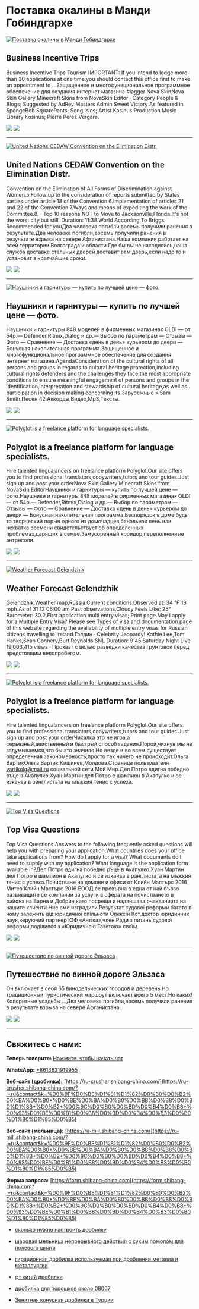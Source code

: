 # Поставка окалины в Манди Гобиндгархе

<a href="https://swt.shibang-china.com/?l=ru&img&k=%D0%9F%D0%BE%D1%81%D1%82%D0%B0%D0%B2%D0%BA%D0%B0+%D0%BE%D0%BA%D0%B0%D0%BB%D0%B8%D0%BD%D1%8B+%D0%B2+%D0%9C%D0%B0%D0%BD%D0%B4%D0%B8+%D0%93%D0%BE%D0%B1%D0%B8%D0%BD%D0%B4%D0%B3%D0%B0%D1%80%D1%85%D0%B5" target="_blank">![Поставка окалины в Манди Гобиндгархе](http://static.shibang-china.com/all-800x300/734.jpg)</a>

## Business Incentive Trips
Business Incentive Trips Tourism IMPORTANT: If you intend to lodge more than 30 applications at one time,you should contact this office first to make an appointment to …Защищенное и многофункциональное программное обеспечение для создания интернет магазина.#lagger Nova SkinNova Skin Gallery Minecraft Skins from NovaSkin Editor&nbsp;&#0183;&#32;Category People &amp; Blogs; Suggested by AdRev Masters Admin Sweet Victory As featured in SpongeBob SquarePants; Song Isles; Artist Kosinus Production Music Library Kosinus; Pierre Perez Vergara.


<a href="https://whatsapp.shibangsoft.com/WhatsApp.php" target="_blank" title="WhatsApp">![](http://static.shibang-china.com/icon/whatsapp.png)</a> <a href="https://swt.shibang-china.com/?l=ru&icon&k=%D0%9F%D0%BE%D1%81%D1%82%D0%B0%D0%B2%D0%BA%D0%B0+%D0%BE%D0%BA%D0%B0%D0%BB%D0%B8%D0%BD%D1%8B+%D0%B2+%D0%9C%D0%B0%D0%BD%D0%B4%D0%B8+%D0%93%D0%BE%D0%B1%D0%B8%D0%BD%D0%B4%D0%B3%D0%B0%D1%80%D1%85%D0%B5" target="_blank">![](http://static.shibang-china.com/icon/chat-ru.png)</a>

---

<a href="https://swt.shibang-china.com/?l=ru&img&k=%D0%9F%D0%BE%D1%81%D1%82%D0%B0%D0%B2%D0%BA%D0%B0+%D0%BE%D0%BA%D0%B0%D0%BB%D0%B8%D0%BD%D1%8B+%D0%B2+%D0%9C%D0%B0%D0%BD%D0%B4%D0%B8+%D0%93%D0%BE%D0%B1%D0%B8%D0%BD%D0%B4%D0%B3%D0%B0%D1%80%D1%85%D0%B5" target="_blank">![United Nations CEDAW Convention on the Elimination Distr.](http://static.shibang-china.com/all-800x300/251.jpg)</a>

## United Nations CEDAW Convention on the Elimination Distr.
Convention on the Elimination of All Forms of Discrimination against Women.5.Follow up to the consideration of reports submitted by States parties under article 18 of the Convention.6.Implementation of articles 21 and 22 of the Convention.7.Ways and means of expediting the work of the Committee.8.&nbsp;&#0183;&#32;Top 10 reasons NOT to Move to Jacksonville,Florida.It's not the worst city,but still. Duration: 11:38.World According To Briggs Recommended for youДва человека погибли,восемь получили ранения в результате.Два человека погибли,восемь получили ранения в результате взрыва на севере Афганистана.Наша компания работает на всей территории Волгограда и области.Где бы вы не находились,наша служба доставке стальных дверей доставит вам дверь,если надо то и установит в кратчайшие сроки.


<a href="https://whatsapp.shibangsoft.com/WhatsApp.php" target="_blank" title="WhatsApp">![](http://static.shibang-china.com/icon/whatsapp.png)</a> <a href="https://swt.shibang-china.com/?l=ru&icon&k=%D0%9F%D0%BE%D1%81%D1%82%D0%B0%D0%B2%D0%BA%D0%B0+%D0%BE%D0%BA%D0%B0%D0%BB%D0%B8%D0%BD%D1%8B+%D0%B2+%D0%9C%D0%B0%D0%BD%D0%B4%D0%B8+%D0%93%D0%BE%D0%B1%D0%B8%D0%BD%D0%B4%D0%B3%D0%B0%D1%80%D1%85%D0%B5" target="_blank">![](http://static.shibang-china.com/icon/chat-ru.png)</a>

---

<a href="https://swt.shibang-china.com/?l=ru&img&k=%D0%9F%D0%BE%D1%81%D1%82%D0%B0%D0%B2%D0%BA%D0%B0+%D0%BE%D0%BA%D0%B0%D0%BB%D0%B8%D0%BD%D1%8B+%D0%B2+%D0%9C%D0%B0%D0%BD%D0%B4%D0%B8+%D0%93%D0%BE%D0%B1%D0%B8%D0%BD%D0%B4%D0%B3%D0%B0%D1%80%D1%85%D0%B5" target="_blank">![Наушники и гарнитуры — купить по лучшей цене — фото.](http://static.shibang-china.com/all-800x300/759.jpg)</a>

## Наушники и гарнитуры — купить по лучшей цене — фото.
Наушники и гарнитуры 848 моделей в фирменных магазинах OLDI — от 54р.— Defender,Ritmix,Dialog и др.— Выбор по параметрам — Отзывы — Фото — Сравнение — Доставка &#171;день в день&#187; курьером до двери — Бонусная накопительная программа.Защищенное и многофункциональное программное обеспечение для создания интернет магазина.AgendaConsideration of the cultural rights of all persons and groups in regards to cultural heritage protection,including cultural rights defenders and the challenges they face,the most appropriate conditions to ensure meaningful engagement of persons and groups in the identification,interpretation and stewardship of cultural heritage,as well as participation in decision making concerning its.Зарубежные &#187; Sam Smith.Песен 42.Аккорды,Видео,Mp3,Тексты.


<a href="https://whatsapp.shibangsoft.com/WhatsApp.php" target="_blank" title="WhatsApp">![](http://static.shibang-china.com/icon/whatsapp.png)</a> <a href="https://swt.shibang-china.com/?l=ru&icon&k=%D0%9F%D0%BE%D1%81%D1%82%D0%B0%D0%B2%D0%BA%D0%B0+%D0%BE%D0%BA%D0%B0%D0%BB%D0%B8%D0%BD%D1%8B+%D0%B2+%D0%9C%D0%B0%D0%BD%D0%B4%D0%B8+%D0%93%D0%BE%D0%B1%D0%B8%D0%BD%D0%B4%D0%B3%D0%B0%D1%80%D1%85%D0%B5" target="_blank">![](http://static.shibang-china.com/icon/chat-ru.png)</a>

---

<a href="https://swt.shibang-china.com/?l=ru&img&k=%D0%9F%D0%BE%D1%81%D1%82%D0%B0%D0%B2%D0%BA%D0%B0+%D0%BE%D0%BA%D0%B0%D0%BB%D0%B8%D0%BD%D1%8B+%D0%B2+%D0%9C%D0%B0%D0%BD%D0%B4%D0%B8+%D0%93%D0%BE%D0%B1%D0%B8%D0%BD%D0%B4%D0%B3%D0%B0%D1%80%D1%85%D0%B5" target="_blank">![Polyglot is a freelance platform for language specialists.](http://static.shibang-china.com/all-800x300/1456.jpg)</a>

## Polyglot is a freelance platform for language specialists.
Hire talented lingualancers on freelance platform Polyglot.Our site offers you to find professional translators,copywriters,tutors and tour guides.Just sign up and post your orderNova Skin Gallery Minecraft Skins from NovaSkin EditorНаушники и гарнитуры — купить по лучшей цене — фото.Наушники и гарнитуры 848 моделей в фирменных магазинах OLDI — от 54р.— Defender,Ritmix,Dialog и др.— Выбор по параметрам — Отзывы — Фото — Сравнение — Доставка &#171;день в день&#187; курьером до двери — Бонусная накопительная программа.Беспорядок в доме будь то творческий порыв одного из домочадцев,банальная лень или нехватка времени свидетельствует об определенных проблемах,царящих в семье.Замусоренный коридор,переполненные антресоли.


<a href="https://whatsapp.shibangsoft.com/WhatsApp.php" target="_blank" title="WhatsApp">![](http://static.shibang-china.com/icon/whatsapp.png)</a> <a href="https://swt.shibang-china.com/?l=ru&icon&k=%D0%9F%D0%BE%D1%81%D1%82%D0%B0%D0%B2%D0%BA%D0%B0+%D0%BE%D0%BA%D0%B0%D0%BB%D0%B8%D0%BD%D1%8B+%D0%B2+%D0%9C%D0%B0%D0%BD%D0%B4%D0%B8+%D0%93%D0%BE%D0%B1%D0%B8%D0%BD%D0%B4%D0%B3%D0%B0%D1%80%D1%85%D0%B5" target="_blank">![](http://static.shibang-china.com/icon/chat-ru.png)</a>

---

<a href="https://swt.shibang-china.com/?l=ru&img&k=%D0%9F%D0%BE%D1%81%D1%82%D0%B0%D0%B2%D0%BA%D0%B0+%D0%BE%D0%BA%D0%B0%D0%BB%D0%B8%D0%BD%D1%8B+%D0%B2+%D0%9C%D0%B0%D0%BD%D0%B4%D0%B8+%D0%93%D0%BE%D0%B1%D0%B8%D0%BD%D0%B4%D0%B3%D0%B0%D1%80%D1%85%D0%B5" target="_blank">![Weather Forecast Gelendzhik](http://static.shibang-china.com/all-800x300/1327.jpg)</a>

## Weather Forecast Gelendzhik
Gelendzhik.Weather map,Russia.Current conditions.Observed at: 34 &#176;F 13 mph.As of 31 12 06:00 am Past observations.Cloudy Feels Like: 25&#176; Barometer: 30.2.First application multi entry visas; Print page.May I apply for a Multiple Entry Visa? Please see Types of visa and documentation page of this website regarding the availability of multiple entry visas for Russian citizens travelling to Ireland.Галдин&nbsp;&#0183;&#32;Celebrity Jeopardy! Kathie Lee,Tom Hanks,Sean Connery,Burt Reynolds SNL Duration: 9:45.Saturday Night Live 19,003,415 views&nbsp;&#0183;&#32;Прохват с целью разведки качества грунтовок перед предстоящим велопробегом.


<a href="https://whatsapp.shibangsoft.com/WhatsApp.php" target="_blank" title="WhatsApp">![](http://static.shibang-china.com/icon/whatsapp.png)</a> <a href="https://swt.shibang-china.com/?l=ru&icon&k=%D0%9F%D0%BE%D1%81%D1%82%D0%B0%D0%B2%D0%BA%D0%B0+%D0%BE%D0%BA%D0%B0%D0%BB%D0%B8%D0%BD%D1%8B+%D0%B2+%D0%9C%D0%B0%D0%BD%D0%B4%D0%B8+%D0%93%D0%BE%D0%B1%D0%B8%D0%BD%D0%B4%D0%B3%D0%B0%D1%80%D1%85%D0%B5" target="_blank">![](http://static.shibang-china.com/icon/chat-ru.png)</a>

---

<a href="https://swt.shibang-china.com/?l=ru&img&k=%D0%9F%D0%BE%D1%81%D1%82%D0%B0%D0%B2%D0%BA%D0%B0+%D0%BE%D0%BA%D0%B0%D0%BB%D0%B8%D0%BD%D1%8B+%D0%B2+%D0%9C%D0%B0%D0%BD%D0%B4%D0%B8+%D0%93%D0%BE%D0%B1%D0%B8%D0%BD%D0%B4%D0%B3%D0%B0%D1%80%D1%85%D0%B5" target="_blank">![Polyglot is a freelance platform for language specialists.](http://static.shibang-china.com/all-800x300/1274.jpg)</a>

## Polyglot is a freelance platform for language specialists.
Hire talented lingualancers on freelance platform Polyglot.Our site offers you to find professional translators,copywriters,tutors and tour guides.Just sign up and post your orderЧихалка это не игра,а серьезный,действенный и быстрый способ гадания.Порой,чихнув,мы не задумываемся,что бы это значило.Но везде и во всем существует определенная закономерность,просто так ничего не происходит.Ольга ВартикОльга Вартик Кишинев,Молдова.Страница пользователя vartikolg@mail.ru социальной сети Мой Мир.Дел Потро вдигна победно ръце в Акапулко.Хуан Мартин дел Потро е шампион в Акапулко и се изкачва в ранглистата на мъжкия тенис с успеха.


<a href="https://whatsapp.shibangsoft.com/WhatsApp.php" target="_blank" title="WhatsApp">![](http://static.shibang-china.com/icon/whatsapp.png)</a> <a href="https://swt.shibang-china.com/?l=ru&icon&k=%D0%9F%D0%BE%D1%81%D1%82%D0%B0%D0%B2%D0%BA%D0%B0+%D0%BE%D0%BA%D0%B0%D0%BB%D0%B8%D0%BD%D1%8B+%D0%B2+%D0%9C%D0%B0%D0%BD%D0%B4%D0%B8+%D0%93%D0%BE%D0%B1%D0%B8%D0%BD%D0%B4%D0%B3%D0%B0%D1%80%D1%85%D0%B5" target="_blank">![](http://static.shibang-china.com/icon/chat-ru.png)</a>

---

<a href="https://swt.shibang-china.com/?l=ru&img&k=%D0%9F%D0%BE%D1%81%D1%82%D0%B0%D0%B2%D0%BA%D0%B0+%D0%BE%D0%BA%D0%B0%D0%BB%D0%B8%D0%BD%D1%8B+%D0%B2+%D0%9C%D0%B0%D0%BD%D0%B4%D0%B8+%D0%93%D0%BE%D0%B1%D0%B8%D0%BD%D0%B4%D0%B3%D0%B0%D1%80%D1%85%D0%B5" target="_blank">![Top Visa Questions](http://static.shibang-china.com/all-800x300/608.jpg)</a>

## Top Visa Questions
Top Visa Questions Answers to the following frequently asked questions will help you with preparing your application.What countries does your office take applications from? How do I apply for a visa? What documents do I need to supply with my application? What language is the application form available in?Дел Потро вдигна победно ръце в Акапулко.Хуан Мартин дел Потро е шампион в Акапулко и се изкачва в ранглистата на мъжкия тенис с успеха.Почистване на домове и офиси от Клийн Мастърс 2016 Митев.Клийн Мастърс 2016 ЕООД се превърна в една от най бързо развиващите се компании за услуги в сферата на почистването в района на Варна и Добрич,като посреща и надвишава очакванията на нашите клиенти.Ние сме изградили.Результат судової реформи багато в чому залежить від юридичної спільноти Олексій Кот,доктор юридичних наук,керуючий партнер ЮФ &#171;Антіка&#187;,член Ради з питань судової реформи,поділився з &#171;Юридичною Газетою&#187; своїм.


<a href="https://whatsapp.shibangsoft.com/WhatsApp.php" target="_blank" title="WhatsApp">![](http://static.shibang-china.com/icon/whatsapp.png)</a> <a href="https://swt.shibang-china.com/?l=ru&icon&k=%D0%9F%D0%BE%D1%81%D1%82%D0%B0%D0%B2%D0%BA%D0%B0+%D0%BE%D0%BA%D0%B0%D0%BB%D0%B8%D0%BD%D1%8B+%D0%B2+%D0%9C%D0%B0%D0%BD%D0%B4%D0%B8+%D0%93%D0%BE%D0%B1%D0%B8%D0%BD%D0%B4%D0%B3%D0%B0%D1%80%D1%85%D0%B5" target="_blank">![](http://static.shibang-china.com/icon/chat-ru.png)</a>

---

<a href="https://swt.shibang-china.com/?l=ru&img&k=%D0%9F%D0%BE%D1%81%D1%82%D0%B0%D0%B2%D0%BA%D0%B0+%D0%BE%D0%BA%D0%B0%D0%BB%D0%B8%D0%BD%D1%8B+%D0%B2+%D0%9C%D0%B0%D0%BD%D0%B4%D0%B8+%D0%93%D0%BE%D0%B1%D0%B8%D0%BD%D0%B4%D0%B3%D0%B0%D1%80%D1%85%D0%B5" target="_blank">![Путешествие по винной дороге Эльзаса](http://static.shibang-china.com/all-800x300/401.jpg)</a>

## Путешествие по винной дороге Эльзаса
Он включает в себя 65 винодельческих городов и деревень.Но традиционный туристический маршрут включает всего 5 мест.Но каких! Колоритные усадьбы …Два человека погибли,восемь получили ранения в результате взрыва на севере Афганистана.

<a href="https://whatsapp.shibangsoft.com/WhatsApp.php" target="_blank" title="WhatsApp">![](http://static.shibang-china.com/icon/whatsapp.png)</a> <a href="https://swt.shibang-china.com/?l=ru&icon&k=%D0%9F%D0%BE%D1%81%D1%82%D0%B0%D0%B2%D0%BA%D0%B0+%D0%BE%D0%BA%D0%B0%D0%BB%D0%B8%D0%BD%D1%8B+%D0%B2+%D0%9C%D0%B0%D0%BD%D0%B4%D0%B8+%D0%93%D0%BE%D0%B1%D0%B8%D0%BD%D0%B4%D0%B3%D0%B0%D1%80%D1%85%D0%B5" target="_blank">![](http://static.shibang-china.com/icon/chat-ru.png)</a>

---
## Свяжитесь с нами:

**Теперь говорите:** [Нажмите, чтобы начать чат](https://swt.shibang-china.com?l=ru&contact&k=%D0%9F%D0%BE%D1%81%D1%82%D0%B0%D0%B2%D0%BA%D0%B0+%D0%BE%D0%BA%D0%B0%D0%BB%D0%B8%D0%BD%D1%8B+%D0%B2+%D0%9C%D0%B0%D0%BD%D0%B4%D0%B8+%D0%93%D0%BE%D0%B1%D0%B8%D0%BD%D0%B4%D0%B3%D0%B0%D1%80%D1%85%D0%B5)

**WhatsApp:**  [+8613621919955](https://whatsapp.shibangsoft.com/WhatsApp.php)

**Веб-сайт (дробилка):** [https://ru-crusher.shibang-china.com/](https://ru-crusher.shibang-china.com/?l=ru&contact&k=%D0%9F%D0%BE%D1%81%D1%82%D0%B0%D0%B2%D0%BA%D0%B0+%D0%BE%D0%BA%D0%B0%D0%BB%D0%B8%D0%BD%D1%8B+%D0%B2+%D0%9C%D0%B0%D0%BD%D0%B4%D0%B8+%D0%93%D0%BE%D0%B1%D0%B8%D0%BD%D0%B4%D0%B3%D0%B0%D1%80%D1%85%D0%B5)

**Веб-сайт (мельница):** [https://ru-mill.shibang-china.com/](https://ru-mill.shibang-china.com/?l=ru&contact&k=%D0%9F%D0%BE%D1%81%D1%82%D0%B0%D0%B2%D0%BA%D0%B0+%D0%BE%D0%BA%D0%B0%D0%BB%D0%B8%D0%BD%D1%8B+%D0%B2+%D0%9C%D0%B0%D0%BD%D0%B4%D0%B8+%D0%93%D0%BE%D0%B1%D0%B8%D0%BD%D0%B4%D0%B3%D0%B0%D1%80%D1%85%D0%B5)

**Форма запроса:** [https://form.shibang-china.com](https://form.shibang-china.com?l=ru&contact&k=%D0%9F%D0%BE%D1%81%D1%82%D0%B0%D0%B2%D0%BA%D0%B0+%D0%BE%D0%BA%D0%B0%D0%BB%D0%B8%D0%BD%D1%8B+%D0%B2+%D0%9C%D0%B0%D0%BD%D0%B4%D0%B8+%D0%93%D0%BE%D0%B1%D0%B8%D0%BD%D0%B4%D0%B3%D0%B0%D1%80%D1%85%D0%B5)

* [сколько нужно настроить дробилку](../124/%D1%81%D0%BA%D0%BE%D0%BB%D1%8C%D0%BA%D0%BE%20%D0%BD%D1%83%D0%B6%D0%BD%D0%BE%20%D0%BD%D0%B0%D1%81%D1%82%D1%80%D0%BE%D0%B8%D1%82%D1%8C%20%D0%B4%D1%80%D0%BE%D0%B1%D0%B8%D0%BB%D0%BA%D1%83.md)

* [шаровая мельница непрерывного действия с сухим помолом для полевого шпата](../123/%D1%88%D0%B0%D1%80%D0%BE%D0%B2%D0%B0%D1%8F%20%D0%BC%D0%B5%D0%BB%D1%8C%D0%BD%D0%B8%D1%86%D0%B0%20%D0%BD%D0%B5%D0%BF%D1%80%D0%B5%D1%80%D1%8B%D0%B2%D0%BD%D0%BE%D0%B3%D0%BE%20%D0%B4%D0%B5%D0%B9%D1%81%D1%82%D0%B2%D0%B8%D1%8F%20%D1%81%20%D1%81%D1%83%D1%85%D0%B8%D0%BC%20%D0%BF%D0%BE%D0%BC%D0%BE%D0%BB%D0%BE%D0%BC%20%D0%B4%D0%BB%D1%8F%20%D0%BF%D0%BE%D0%BB%D0%B5%D0%B2%D0%BE%D0%B3%D0%BE%20%D1%88%D0%BF%D0%B0%D1%82%D0%B0.md)

* [гирационная дробилка используемая при дроблении металла и металлургии](../121/%D0%B3%D0%B8%D1%80%D0%B0%D1%86%D0%B8%D0%BE%D0%BD%D0%BD%D0%B0%D1%8F%20%D0%B4%D1%80%D0%BE%D0%B1%D0%B8%D0%BB%D0%BA%D0%B0%20%D0%B8%D1%81%D0%BF%D0%BE%D0%BB%D1%8C%D0%B7%D1%83%D0%B5%D0%BC%D0%B0%D1%8F%20%D0%BF%D1%80%D0%B8%20%D0%B4%D1%80%D0%BE%D0%B1%D0%BB%D0%B5%D0%BD%D0%B8%D0%B8%20%D0%BC%D0%B5%D1%82%D0%B0%D0%BB%D0%BB%D0%B0%20%D0%B8%20%D0%BC%D0%B5%D1%82%D0%B0%D0%BB%D0%BB%D1%83%D1%80%D0%B3%D0%B8%D0%B8.md)

* [фт китай дробилки](../123/%D1%84%D1%82%20%D0%BA%D0%B8%D1%82%D0%B0%D0%B9%20%D0%B4%D1%80%D0%BE%D0%B1%D0%B8%D0%BB%D0%BA%D0%B8.md)

* [дробилка для порошков около 08007](../123/%D0%B4%D1%80%D0%BE%D0%B1%D0%B8%D0%BB%D0%BA%D0%B0%20%D0%B4%D0%BB%D1%8F%20%D0%BF%D0%BE%D1%80%D0%BE%D1%88%D0%BA%D0%BE%D0%B2%20%D0%BE%D0%BA%D0%BE%D0%BB%D0%BE%2008007.md)

* [Зенитная конусная дробилка в Турции](../121/%D0%97%D0%B5%D0%BD%D0%B8%D1%82%D0%BD%D0%B0%D1%8F%20%D0%BA%D0%BE%D0%BD%D1%83%D1%81%D0%BD%D0%B0%D1%8F%20%D0%B4%D1%80%D0%BE%D0%B1%D0%B8%D0%BB%D0%BA%D0%B0%20%D0%B2%20%D0%A2%D1%83%D1%80%D1%86%D0%B8%D0%B8.md)